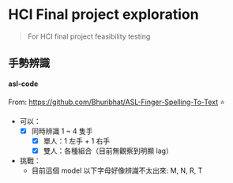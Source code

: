 # HCI Final project exploration
> For HCI final project feasibility testing

## 手勢辨識

#### asl-code
From: https://github.com/Bhuribhat/ASL-Finger-Spelling-To-Text ⭐️
- 可以：
  - [x] 同時辨識 1 ~ 4 隻手
    - [x] 單人：1 左手 + 1 右手
    - [x] 雙人：各種組合（目前無觀察到明顯 lag）

- 挑戰：
  - 目前這個 model 以下字母好像辨識不太出來: M, N, R, T

